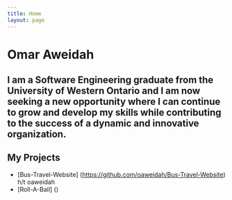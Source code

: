 ```yaml
---
title: Home
layout: page
---
```


# Omar Aweidah
## I am a Software Engineering graduate from the University of Western Ontario and I am now seeking a new opportunity where I can continue to grow and develop my skills while contributing to the success of a dynamic and innovative organization.

## My Projects
- [Bus-Travel-Website] (https://github.com/oaweidah/Bus-Travel-Website) h/t oaweidah
- [Roll-A-Ball] ()

